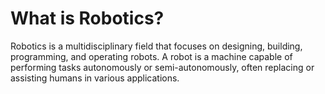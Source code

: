 # What is Robotics?

Robotics is a multidisciplinary field that focuses on designing, building, programming, and operating robots. A robot is a machine capable of performing tasks autonomously or semi-autonomously, often replacing or assisting humans in various applications.
